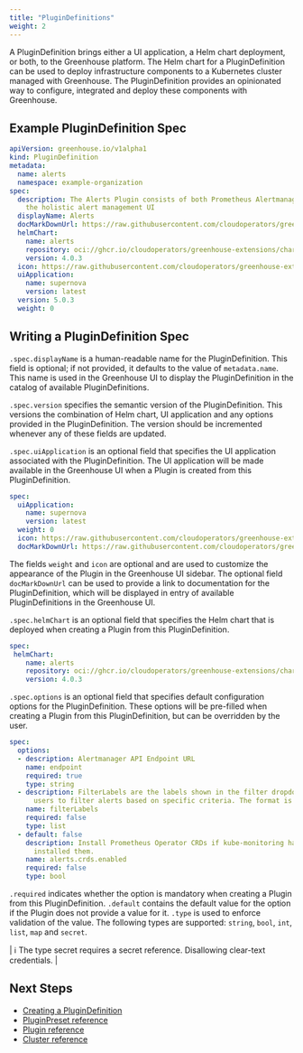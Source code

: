 ```yaml
---
title: "PluginDefinitions"
weight: 2
---
```


A PluginDefinition brings either a UI application, a Helm chart deployment, or both, to the Greenhouse platform. The Helm chart for a PluginDefinition can be used to deploy infrastructure components to a Kubernetes cluster managed with Greenhouse. The PluginDefinition provides an opinionated way to configure, integrated and deploy these components with Greenhouse.

## Example PluginDefinition Spec

```yaml
apiVersion: greenhouse.io/v1alpha1
kind: PluginDefinition
metadata:
  name: alerts
  namespace: example-organization
spec:
  description: The Alerts Plugin consists of both Prometheus Alertmanager and Supernova,
    the holistic alert management UI
  displayName: Alerts
  docMarkDownUrl: https://raw.githubusercontent.com/cloudoperators/greenhouse-extensions/main/alerts/README.md
  helmChart:
    name: alerts
    repository: oci://ghcr.io/cloudoperators/greenhouse-extensions/charts
    version: 4.0.3
  icon: https://raw.githubusercontent.com/cloudoperators/greenhouse-extensions/main/alerts/logo.png
  uiApplication:
    name: supernova
    version: latest
  version: 5.0.3
  weight: 0
```

## Writing a PluginDefinition Spec

`.spec.displayName` is a human-readable name for the PluginDefinition. This field is optional; if not provided, it defaults to the value of `metadata.name`. This name is used in the Greenhouse UI to display the PluginDefinition in the catalog of available PluginDefinitions.

`.spec.version` specifies the semantic version of the PluginDefinition. This versions the combination of Helm chart, UI application and any options provided in the PluginDefinition. The version should be incremented whenever any of these fields are updated.

`.spec.uiApplication` is an optional field that specifies the UI application associated with the PluginDefinition. The UI application will be made available in the Greenhouse UI when a Plugin is created from this PluginDefinition.

```yaml
spec:
  uiApplication:
    name: supernova
    version: latest
  weight: 0
  icon: https://raw.githubusercontent.com/cloudoperators/greenhouse-extensions/main/alerts/logo.png
  docMarkDownUrl: https://raw.githubusercontent.com/cloudoperators/greenhouse-extensions/main/alerts/README.md
```

The fields `weight` and `icon` are optional and are used to customize the appearance of the Plugin in the Greenhouse UI sidebar. The optional field `docMarkDownUrl` can be used to provide a link to documentation for the PluginDefinition, which will be displayed in entry of available PluginDefinitions in the Greenhouse UI.

`.spec.helmChart` is an optional field that specifies the Helm chart that is deployed when creating a Plugin from this PluginDefinition.

```yaml
spec:
 helmChart:
    name: alerts
    repository: oci://ghcr.io/cloudoperators/greenhouse-extensions/charts
    version: 4.0.3
```

`.spec.options` is an optional field that specifies default configuration options for the PluginDefinition. These options will be pre-filled when creating a Plugin from this PluginDefinition, but can be overridden by the user.

```yaml
spec:
  options:
  - description: Alertmanager API Endpoint URL
    name: endpoint
    required: true
    type: string
  - description: FilterLabels are the labels shown in the filter dropdown, enabling
      users to filter alerts based on specific criteria. The format is a list of strings.
    name: filterLabels
    required: false
    type: list
  - default: false
    description: Install Prometheus Operator CRDs if kube-monitoring has not already
      installed them.
    name: alerts.crds.enabled
    required: false
    type: bool
```

`.required` indicates whether the option is mandatory when creating a Plugin from this PluginDefinition. `.default` contains the default value for the option if the Plugin does not provide a value for it. `.type` is used to enforce validation of the value. The following types are supported: `string`, `bool`, `int`, `list`, `map` and `secret`.

| :information_source: The type secret requires a secret reference. Disallowing clear-text credentials. |

## Next Steps

- [Creating a PluginDefinition](./../../../contribute/plugins)
- [PluginPreset reference](./pluginpreset)
- [Plugin reference](./plugin)
- [Cluster reference](./cluster)
